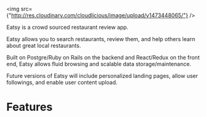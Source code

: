 <img src={"http://res.cloudinary.com/cloudlicious/image/upload/v1473448065/"} />

Eatsy is a crowd sourced restaurant review app.

Eatsy allows you to search restaurants, review them, and help others learn about great local restaurants.

Built on Postgre/Ruby on Rails on the backend and React/Redux on the front end, Eatsy allows fluid browsing and scalable data storage/maintenance.

Future versions of Eatsy will include personalized landing pages, allow user followings, and enable user content upload.

<h1>Features</h1>
